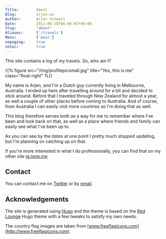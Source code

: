```yaml
---
Title:        About
Blog:         arjen.eu  
Author:       Arjen Schwarz  
Date:         2011-06-28T08:06:07+00:00
Slug:         "about"
Aliases:      ['/travels']
Menu:         ['main']
nopaging:     true
notoc:        true
---
```


This site contains a log of my travels. So, who am I?

{{% figure src="/img/profilepicsmall.jpg" title="Yes, this is me" class="float-right" %}}

My name is Arjen, and I'm a Dutch guy currently living in Melbourne, Australia. I ended up here after travelling around for a bit and decided to stick around. Before that I traveled through New Zealand for almost a year, as well a couple of other places before coming to Australia. And of course, from Australia I can easily visit more countries so I'm doing that as well.

This blog therefore serves both as a way for me to remember where I've been and look back on that, as well as a place where friends and family can easily see what I've been up to.

As you can see by the dates at one point I pretty much stopped updating, but I'm planning on catching up on that.

If you're more interested in what I do professionally, you can find that on my other site [ig.nore.me](http://ig.nore.me)

## Contact

You can contact me on [Twitter](http://www.twitter.com/ArjenSchwarz) or by [email](mailto:arjen@arjen.eu).

## Acknowledgements

The site is generated using [Hugo](http://gohugo.io) and the theme is based on the [Red Lounge](https://github.com/tmaiaroto/hugo-redlounge) Hugo theme with a few tweaks to satisfy my own needs.

The country flag images are taken from [www.freeflagicons.com](http://www.freeflagicons.com).